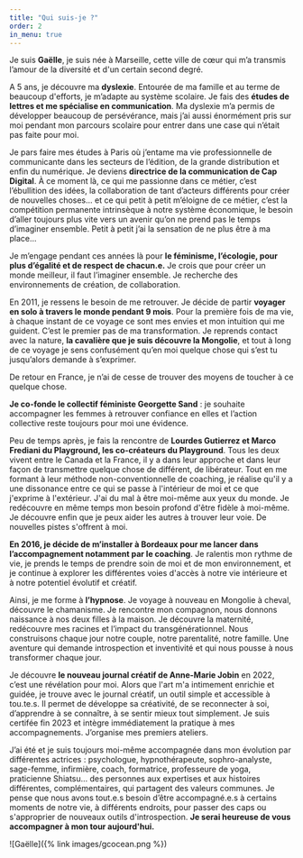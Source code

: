 ```yaml
---
title: "Qui suis-je ?"
order: 2
in_menu: true
---
```

Je suis **Gaëlle**, je suis née à Marseille, cette ville de cœur qui m’a transmis l’amour de la diversité et d'un certain second degré.

A 5 ans, je découvre ma **dyslexie**. Entourée de ma famille et au terme de beaucoup d'efforts, je m’adapte au système scolaire. Je fais des **études de lettres et me spécialise en communication**. Ma dyslexie m’a permis de développer beaucoup de persévérance, mais j’ai aussi énormément pris sur moi pendant mon parcours scolaire pour entrer dans une case qui n’était pas faite pour moi.

Je pars faire mes études à Paris où j’entame ma vie professionnelle de communicante dans les secteurs de l’édition, de la grande distribution et enfin du numérique. Je deviens **directrice de la communication de Cap Digital**. À ce moment là, ce qui me passionne dans ce métier, c’est l’ébullition des idées, la collaboration de tant d’acteurs différents pour créer de nouvelles choses... et ce qui petit à petit m’éloigne de ce métier, c’est la compétition permanente intrinsèque à notre système économique, le besoin d’aller toujours plus vite vers un avenir qu’on ne prend pas le temps d’imaginer ensemble. Petit à petit j’ai la sensation de ne plus être à ma place...

Je m’engage pendant ces années là pour **le féminisme, l’écologie, pour plus d’égalité et de respect de chacun.e.** Je crois que pour créer un monde meilleur, il faut l’imaginer ensemble. Je recherche des environnements de création, de collaboration.

En 2011, je ressens le besoin de me retrouver. Je décide de partir **voyager en solo à travers le monde pendant 9 mois**. Pour la première fois de ma vie, à chaque instant de ce voyage ce sont mes envies et mon intuition qui me guident. C’est le premier pas de ma transformation. Je reprends contact avec la nature, **la cavalière que je suis découvre la Mongolie**, et tout à long de ce voyage je sens confusément qu’en moi quelque chose qui s’est tu jusqu’alors demande à s’exprimer.

De retour en France, je n’ai de cesse de trouver des moyens de toucher à ce quelque chose. 

**Je co-fonde le collectif féministe Georgette Sand** : je souhaite accompagner les femmes à retrouver confiance en elles et l’action collective reste toujours pour moi une évidence.

Peu de temps après, je fais la rencontre de **Lourdes Gutierrez et Marco Frediani du Playground, les co-créateurs du Playground**. Tous les deux vivent entre le Canada et la France, il y a dans leur approche et dans leur façon de transmettre quelque chose de différent, de libérateur. Tout en me formant à leur méthode non-conventionnelle de coaching, je réalise qu'il y a une dissonance entre ce qui se passe à l'intérieur de moi et ce que j'exprime à l'extérieur. J'ai du mal à être moi-même aux yeux du monde. Je redécouvre en même temps mon besoin profond d'être fidèle à moi-même. Je découvre enfin que je peux aider les autres à trouver leur voie. De nouvelles pistes s'offrent à moi. 

**En 2016, je décide de m’installer à Bordeaux pour me lancer dans l’accompagnement notamment par le coaching**. Je ralentis mon rythme de vie, je prends le temps de prendre soin de moi et de mon environnement, et je continue à explorer les différentes voies d'accès à notre vie intérieure et à notre potentiel évolutif et créatif. 

Ainsi, je me forme à **l’hypnose**. Je voyage à nouveau en Mongolie à cheval, découvre le chamanisme. Je rencontre mon compagnon, nous donnons naissance à nos deux filles à la maison. Je découvre la maternité, redécouvre mes racines et l’impact du transgénérationnel. Nous construisons chaque jour notre couple, notre parentalité, notre famille. Une aventure qui demande introspection et inventivité et qui nous pousse à nous transformer chaque jour.

Je découvre **le nouveau journal créatif de Anne-Marie Jobin** en 2022, c’est une révélation pour moi. Alors que l'art m'a intimement enrichie et guidée, je trouve avec le journal créatif, un outil simple et accessible à tou.te.s. Il permet de développe sa créativité, de se reconnecter à soi, d’apprendre à se connaître, à se sentir mieux tout simplement. Je suis certifée fin 2023 et intègre immédiatement la pratique à mes accompagnements. J’organise mes premiers ateliers.

J’ai été et je suis toujours moi-même accompagnée dans mon évolution par différentes actrices : psychologue, hypnothérapeute, sophro-analyste, sage-femme, infirmière, coach, formatrice, professeure de yoga, praticienne Shiatsu... des personnes aux expertises et aux histoires différentes, complémentaires, qui partagent des valeurs communes. Je pense que nous avons tout.e.s besoin d’être accompagné.e.s à certains moments de notre vie, à différents endroits, pour passer des caps ou s'approprier de nouveaux outils d'introspection. **Je serai heureuse de vous accompagner à mon tour aujourd'hui.**

![Gaëlle]({% link images/gcocean.png %}) 